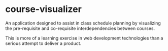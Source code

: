 course-visualizer
=================

An application designed to assist in class schedule planning by visualizing the pre-requisite and co-requisite interdependencies between courses.

This is more of a learning exercise in web development technologies than a serious attempt to deliver a product.